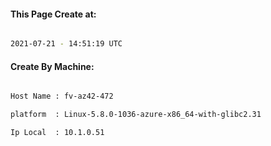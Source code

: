 
   
#### This Page Create at:

```bash

2021-07-21 - 14:51:19 UTC

```

#### Create By Machine:

```bash

Host Name : fv-az42-472

platform  : Linux-5.8.0-1036-azure-x86_64-with-glibc2.31

Ip Local  : 10.1.0.51

```

